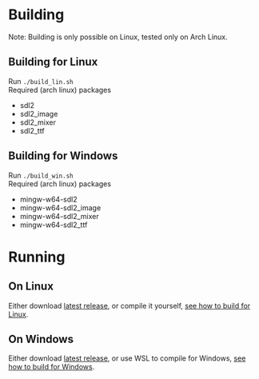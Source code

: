 # Building
Note: Building is only possible on Linux, tested only on Arch Linux.

## Building for Linux
Run `./build_lin.sh`  
Required (arch linux) packages
- sdl2
- sdl2_image
- sdl2_mixer
- sdl2_ttf

## Building for Windows
Run `./build_win.sh`  
Required (arch linux) packages
- mingw-w64-sdl2
- mingw-w64-sdl2_image
- mingw-w64-sdl2_mixer
- mingw-w64-sdl2_ttf

# Running
## On Linux
Either download [latest release](https://github.com/rxn7/fb/releases/latest), or compile it yourself, [see how to build for Linux](#building-for-linux).

## On Windows
Either download [latest release](https://github.com/rxn7/fb/releases/latest), or use WSL to compile for Windows, [see how to build for Windows](#building-for-windows).
